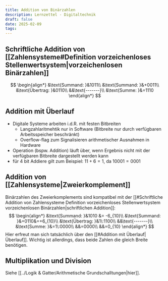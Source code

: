 ```yaml
---
title: Addition von Binärzahlen
description: Lernzettel - Digitaltechnik
draft: false
date: 2025-02-09
tags:
---
```

## Schriftliche Addition von [[Zahlensysteme#Definition vorzeichenloses Stellenwertsystem|vorzeichenlosen Binärzahlen]]
$$
\begin{align*}
&\text{Summand: }&1011\\
&\text{Summand: }&+0011\\
&\text{Übertrag: }&0110\\
&&\text{-------}\\
&\text{Summe: }&=1110
\end{align*}
$$
## Addition mit Überlauf
- Digitale Systeme arbeiten i.d.R. mit festen Bitbreiten
	- Langzahlaritmehtik nur in Software (Bitbreite nur durch verfügbaren Arbeitsspeicher beschränkt)
	- Overflow-flag zum Signalisieren arithmetischer Ausnahmen in Hardware
- Operation (bspw. Addition) läuft über, wenn Ergebnis nicht mit der verfügbaren Bitbreite dargestellt werden kann
- für 4 bit Addiere gilt zum Beispiel: $11+6=1$, da $10001=0001$

## Addition von [[Zahlensysteme|Zweierkomplement]]
Binärzahlen des Zweierkomplements sind kompatibel mit der [[#Schriftliche Addition von Zahlensysteme Definition vorzeichenloses Stellenwertsystem vorzeichenlosen Binärzahlen|schriftlichen Addition]]:
$$
\begin{align*}
&\text{Summand: }&1010 &= -6_{10}\\
&\text{Summand: }&+0110&=+6_{10}\\
&\text{Übertrag: }&1\:1100\\
&&\text{-------}\\
&\text{Summe: }&=1\:0000\\
&&=0000\\
&&=0_{10}
\end{align*}
$$
Hier erfreut man sich tatsächlich über den [[#Addition mit Überlauf|Überlauf]]. Wichtig ist allerdings, dass beide Zahlen die gleich Breite benötigen.

## Multiplikation und Division
Siehe [[../Logik & Gatter/Arithmetische Grundschalltungen|hier]].